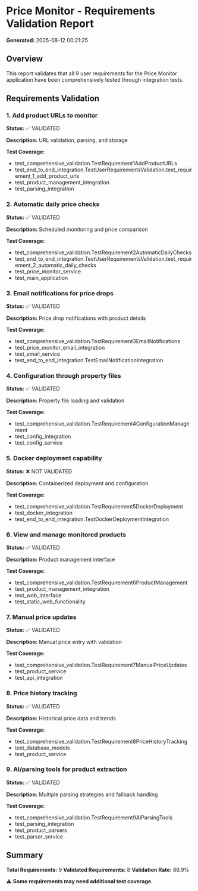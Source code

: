 # Price Monitor - Requirements Validation Report

**Generated:** 2025-08-12 00:21:25

## Overview

This report validates that all 9 user requirements for the Price Monitor application have been comprehensively tested through integration tests.

## Requirements Validation

### 1. Add product URLs to monitor

**Status:** ✅ VALIDATED

**Description:** URL validation, parsing, and storage

**Test Coverage:**
- test_comprehensive_validation.TestRequirement1AddProductURLs
- test_end_to_end_integration.TestUserRequirementsValidation.test_requirement_1_add_product_urls
- test_product_management_integration
- test_parsing_integration

### 2. Automatic daily price checks

**Status:** ✅ VALIDATED

**Description:** Scheduled monitoring and price comparison

**Test Coverage:**
- test_comprehensive_validation.TestRequirement2AutomaticDailyChecks
- test_end_to_end_integration.TestUserRequirementsValidation.test_requirement_2_automatic_daily_checks
- test_price_monitor_service
- test_main_application

### 3. Email notifications for price drops

**Status:** ✅ VALIDATED

**Description:** Price drop notifications with product details

**Test Coverage:**
- test_comprehensive_validation.TestRequirement3EmailNotifications
- test_price_monitor_email_integration
- test_email_service
- test_end_to_end_integration.TestEmailNotificationIntegration

### 4. Configuration through property files

**Status:** ✅ VALIDATED

**Description:** Property file loading and validation

**Test Coverage:**
- test_comprehensive_validation.TestRequirement4ConfigurationManagement
- test_config_integration
- test_config_service

### 5. Docker deployment capability

**Status:** ❌ NOT VALIDATED

**Description:** Containerized deployment and configuration

**Test Coverage:**
- test_comprehensive_validation.TestRequirement5DockerDeployment
- test_docker_integration
- test_end_to_end_integration.TestDockerDeploymentIntegration

### 6. View and manage monitored products

**Status:** ✅ VALIDATED

**Description:** Product management interface

**Test Coverage:**
- test_comprehensive_validation.TestRequirement6ProductManagement
- test_product_management_integration
- test_web_interface
- test_static_web_functionality

### 7. Manual price updates

**Status:** ✅ VALIDATED

**Description:** Manual price entry with validation

**Test Coverage:**
- test_comprehensive_validation.TestRequirement7ManualPriceUpdates
- test_product_service
- test_api_integration

### 8. Price history tracking

**Status:** ✅ VALIDATED

**Description:** Historical price data and trends

**Test Coverage:**
- test_comprehensive_validation.TestRequirement8PriceHistoryTracking
- test_database_models
- test_product_service

### 9. AI/parsing tools for product extraction

**Status:** ✅ VALIDATED

**Description:** Multiple parsing strategies and fallback handling

**Test Coverage:**
- test_comprehensive_validation.TestRequirement9AIParsingTools
- test_parsing_integration
- test_product_parsers
- test_parser_service

## Summary

**Total Requirements:** 9
**Validated Requirements:** 8
**Validation Rate:** 88.9%

⚠️ **Some requirements may need additional test coverage.**
